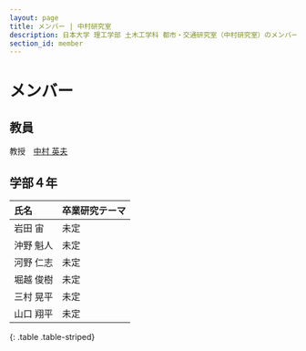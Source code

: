 ```yaml
---
layout: page
title: メンバー | 中村研究室
description: 日本大学 理工学部 土木工学科 都市・交通研究室（中村研究室）のメンバー
section_id: member
---
```

# メンバー

## 教員
教授　[中村 英夫](nakamura)

## 学部４年

|氏名|卒業研究テーマ|
|:-|:-|
|岩田 宙|未定|
|沖野 魁人|未定|
|河野 仁志|未定|
|堀越 俊樹|未定|
|三村 晃平|未定|
|山口 翔平|未定|
{: .table .table-striped}
